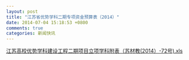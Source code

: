 ```yaml
---
layout: post
title: "江苏省优势学科二期专项资金预算表（2014）"
date: 2014-07-04 15:18:53 +0800
comments: true
categories: 新闻快讯
---
```


[江苏高校优势学科建设工程二期项目立项学科附表（苏材教(2014）-72号).xls](../../downloads/20147492617635.xls)
